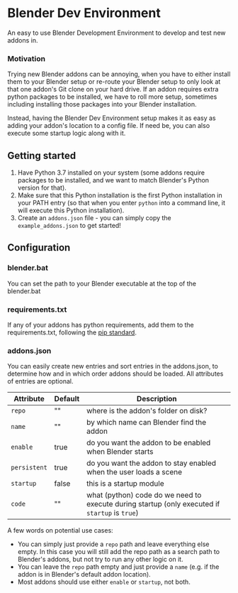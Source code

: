 # Blender Dev Environment
An easy to use Blender Development Environment to develop and test new addons in.

### Motivation
Trying new Blender addons can be annoying, when you have to either install them to your Blender setup or re-route your Blender setup to only look at that one addon's Git clone on your hard drive. If an addon requires extra python packages to be installed, we have to roll more setup, sometimes including installing those packages into your Blender installation.

Instead, having the Blender Dev Environment setup makes it as easy as adding your addon's location to a config file. If need be, you can also execute some startup logic along with it.

## Getting started

 1. Have Python 3.7 installed on your system (some addons require packages to be installed, and we want to match Blender's Python version for that).
 2. Make sure that this Python installation is the first Python installation in your PATH entry (so that when you enter `python` into a command line, it will execute this Python installation).
 3. Create an `addons.json` file - you can simply copy the `example_addons.json` to get started!

## Configuration
### blender.bat
You can set the path to your Blender executable at the top of the blender.bat
### requirements.txt
If any of your addons has python requirements, add them to the requirements.txt, following the [pip standard](https://pip.pypa.io/en/stable/reference/pip_install/#requirement-specifiers).
### addons.json
You can easily create new entries and sort entries in the addons.json, to determine how and in which order addons should be loaded. All attributes of entries are optional.

| Attribute | Default | Description |
| ---------- | ---------- | ---------- |
| `repo` | "" | where is the addon's folder on disk? |
| `name` | "" | by which name can Blender find the addon |
| `enable` | true | do you want the addon to be enabled when Blender starts |
| `persistent` | true | do you want the addon to stay enabled when the user loads a scene |
| `startup` | false | this is a startup module |
| `code` | "" | what (python) code do we need to execute during startup (only executed if `startup` is `true`) |

A few words on potential use cases:
* You can simply just provide a `repo` path and leave everything else empty. In this case you will still add the repo path as a search path to Blender's addons, but not try to run any other logic on it.
* You can leave the `repo` path empty and just provide a `name` (e.g. if the addon is in Blender's default addon location).
* Most addons should use either `enable` or `startup`, not both.